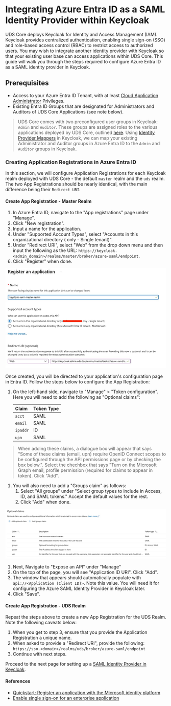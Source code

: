 # Integrating Azure Entra ID as a SAML Identity Provider within Keycloak


UDS Core deploys Keycloak for Identity and Access Management (IAM). Keycloak provides centralized authentication, enabling single sign-on (SSO) and role-based access control (RBAC) to restrict access to authorized users. You may wish to integrate another identity provider with Keycloak so that your existing user base can access applications within UDS Core. This guide will walk you through the steps required to configure Azure Entra ID as a SAML identity provider in Keycloak.

## Prerequisites

- Access to your Azure Entra ID Tenant, with at least [Cloud Application Administrator](https://learn.microsoft.com/en-us/entra/identity/role-based-access-control/permissions-reference#cloud-application-administrator) Privileges.
- Existing Entra ID Groups that are designated for Administrators and Auditors of UDS Core Applications (see note below).


> UDS Core comes with two preconfigured user groups in Keycloak: `Admin` and `Auditor`. These groups are assigned roles to the various applications deployed by UDS Core, outlined [here](https://uds.defenseunicorns.com/reference/configuration/uds-user-groups/). Using [Identity Provider Mappers](https://www.keycloak.org/docs/latest/server_admin/#_mappers) in Keycloak, we can map your existing Administrator and Auditor groups in Azure Entra ID to the `Admin` and `Auditor` groups in Keycloak.


### Creating Application Registrations in Azure Entra ID
In this section, we will configure Application Registrations for each Keycloak realm deployed with UDS Core - the default `master` realm and the `uds` realm. The two App Registrations should be nearly identical, with the main difference being their `Redirect URI`.

#### Create App Registration - Master Realm
1. In Azure Entra ID, navigate to the "App registrations" page under "Manage". 
1. Click "New registration". 
1. Input a name for the application. 
1. Under "Supported Account Types", select "Accounts in this organizational directory (<Your tenant name> only - Single tenant)". 
1. Under "Redirect URI", select "Web" from the drop down menu and then input the following as the URL: `https://keycloak.<admin_domain>/realms/master/broker/azure-saml/endpoint`. 
1. Click "Register" when done.

![Creating Master Realm App Registration](../.images/dev/create-app-master.jpg)


Once created, you will be directed to your application's configuration page in Entra ID. Follow the steps below to configure the App Registration:
1. On the left-hand side, navigate to "Manage" > "Token configuration". Here you will need to add the following as "Optional claims":

    | Claim | Token Type |
    | ------ | ------ |
    | `acct` | SAML |
    | `email` | SAML |
    | `ipaddr` | ID |
    | `upn` | SAML |

> When adding these claims, a dialogue box will appear that says "Some of these claims (email, upn) require OpenID Connect scopes to be configured through the API permissions page or by checking the box below.". Select the chechbox that says "Turn on the Microsoft Graph email, profile permission (required for claims to appear in token). Click "Add".

1. You will also need to add a "Groups claim" as follows: 
   1. Select "All groups" under "Select group types to include in Access, ID, and SAML tokens." Accept the default values for the rest.
   1. Click "Add" when done.

 ![Token Configuration](../.images/dev/token-configuration.jpg)

1. Next, Navigate to "Expose an API" under "Manage"
  1. On the top of the page, you will see "Application ID URI". Click "Add".
  1. The window that appears should automatically populate with `api://<Application (Client ID)>`. Note this value. You will need it for configuring the Azure SAML Identity Provider in Keycloak later.
  1. Click "Save".

#### Create App Registration - UDS Realm
Repeat the steps above to create a new App Registration for the UDS Realm. Note the following caveats below:
1. When you get to step 3, ensure that you provide the Application Registration a unique name.
1. When asked to provide a "Redirect URI", provide the following: `https://sso.<domain>/realms/uds/broker/azure-saml/endpoint`
1. Continue with next steps.

Proceed to the next page for setting up a [SAML Identity Provider in Keycloak](./entra-keycloak-integration.md).

#### References
- [Quickstart: Register an application with the Microsoft identity platform](https://learn.microsoft.com/en-us/entra/identity-platform/quickstart-register-app?tabs=certificate)
- [Enable single sign-on for an enterprise application](https://learn.microsoft.com/en-us/entra/identity/enterprise-apps/add-application-portal-setup-sso)